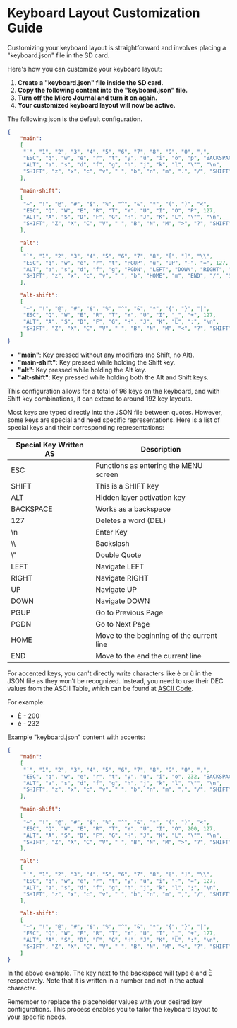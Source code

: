 # Keyboard Layout Customization Guide

Customizing your keyboard layout is straightforward and involves placing a "keyboard.json" file in the SD card. 

Here's how you can customize your keyboard layout:

1. **Create a "keyboard.json" file inside the SD card.**
2. **Copy the following content into the "keyboard.json" file.**
3. **Turn off the Micro Journal and turn it on again.**
4. **Your customized keyboard layout will now be active.**


The following json is the default configuration. 

```json
{
    "main": 
    [
     "`", "1", "2", "3", "4", "5", "6", "7", "8", "9", "0", ",",
     "ESC", "q", "w", "e", "r", "t", "y", "u", "i", "o", "p", "BACKSPACE",
     "ALT", "a", "s", "d", "f", "g", "h", "j", "k", "l", "\"", "\n",
     "SHIFT", "z", "x", "c", "v", " ", "b", "n", "m", ".", "/", "SHIFT"
    ],

    "main-shift": 
    [
     "~", "!", "@", "#", "$", "%", "^", "&", "*", "(", ")", "<",
     "ESC", "Q", "W", "E", "R", "T", "Y", "U", "I", "O", "P", 127,
     "ALT", "A", "S", "D", "F", "G", "H", "J", "K", "L", "\"", "\n",
     "SHIFT", "Z", "X", "C", "V", " ", "B", "N", "M", ">", "?", "SHIFT"
    ],

    "alt": 
    [
     "`", "1", "2", "3", "4", "5", "6", "7", "8", "[", "]", "\\",
     "ESC", "q", "w", "e", "r", "t", "PGUP", "u", "UP", "-", "=", 127,
     "ALT", "a", "s", "d", "f", "g", "PGDN", "LEFT", "DOWN", "RIGHT", ";", "\n",
     "SHIFT", "z", "x", "c", "v", " ", "b", "HOME", "m", "END", "/", "SHIFT"
    ],

    "alt-shift": 
    [
     "~", "!", "@", "#", "$", "%", "^", "&", "*", "{", "}", "|",
     "ESC", "Q", "W", "E", "R", "T", "Y", "U", "I", "_", "+", 127,
     "ALT", "A", "S", "D", "F", "G", "H", "J", "K", "L", ":", "\n",
     "SHIFT", "Z", "X", "C", "V", " ", "B", "N", "M", "<", "?", "SHIFT"
    ]
}
```

- **"main"**: Key pressed without any modifiers (no Shift, no Alt).
- **"main-shift"**: Key pressed while holding the Shift key.
- **"alt"**: Key pressed while holding the Alt key.
- **"alt-shift"**: Key pressed while holding both the Alt and Shift keys.

This configuration allows for a total of 96 keys on the keyboard, and with Shift key combinations, it can extend to around 192 key layouts.

Most keys are typed directly into the JSON file between quotes. However, some keys are special and need specific representations. Here is a list of special keys and their corresponding representations:

| Special Key Written AS | Description                      |
|------------------------|----------------------------------|
| ESC                    | Functions as entering the MENU screen |
| SHIFT                  | This is a SHIFT key              |
| ALT                    | Hidden layer activation key      |
| BACKSPACE              | Works as a backspace             |
| 127                    | Deletes a word (DEL)             |
| \n                     | Enter Key                        |
| \\\\                   | Backslash                        |
| \\"                    | Double Quote                     |
| LEFT                   | Navigate LEFT                    |
| RIGHT                  | Navigate RIGHT                   |
| UP                     | Navigate UP                      |
| DOWN                   | Navigate DOWN                    |
| PGUP                   | Go to Previous Page              |
| PGDN                   | Go to Next Page                  |
| HOME                   | Move to the beginning of the current line |
| END                    | Move to the end the current line     |

For accented keys, you can't directly write characters like è or ù in the JSON file as they won’t be recognized. Instead, you need to use their DEC values from the ASCII Table, which can be found at [ASCII Code](https://www.ascii-code.com/).

For example:
- È - 200
- è - 232

Example "keyboard.json" content with accents:

```json
{
    "main": 
    [
     "`", "1", "2", "3", "4", "5", "6", "7", "8", "9", "0", ",",
     "ESC", "q", "w", "e", "r", "t", "y", "u", "i", "o", 232, "BACKSPACE",
     "ALT", "a", "s", "d", "f", "g", "h", "j", "k", "l", "\"", "\n",
     "SHIFT", "z", "x", "c", "v", " ", "b", "n", "m", ".", "/", "SHIFT"
    ],

    "main-shift": 
    [
     "~", "!", "@", "#", "$", "%", "^", "&", "*", "(", ")", "<",
     "ESC", "Q", "W", "E", "R", "T", "Y", "U", "I", "O", 200, 127,
     "ALT", "A", "S", "D", "F", "G", "H", "J", "K", "L", "\"", "\n",
     "SHIFT", "Z", "X", "C", "V", " ", "B", "N", "M", ">", "?", "SHIFT"
    ],

    "alt": 
    [
     "`", "1", "2", "3", "4", "5", "6", "7", "8", "[", "]", "\\",
     "ESC", "q", "w", "e", "r", "t", "y", "u", "i", "-", "=", 127,
     "ALT", "a", "s", "d", "f", "g", "h", "j", "k", "l", ";", "\n",
     "SHIFT", "z", "x", "c", "v", " ", "b", "n", "m", ",", "/", "SHIFT"
    ],

    "alt-shift": 
    [
     "~", "!", "@", "#", "$", "%", "^", "&", "*", "{", "}", "|",
     "ESC", "Q", "W", "E", "R", "T", "Y", "U", "I", "_", "+", 127,
     "ALT", "A", "S", "D", "F", "G", "H", "J", "K", "L", ":", "\n",
     "SHIFT", "Z", "X", "C", "V", " ", "B", "N", "M", "<", "?", "SHIFT"
    ]
}
```

In the above example. The key next to the backspace will type è and È respectively. 
Note that it is written in a number and not in the actual character. 

Remember to replace the placeholder values with your desired key configurations. This process enables you to tailor the keyboard layout to your specific needs.


